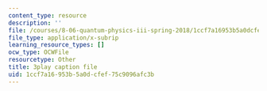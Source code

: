 ```yaml
---
content_type: resource
description: ''
file: /courses/8-06-quantum-physics-iii-spring-2018/1ccf7a16953b5a0dcfef75c9096afc3b_YT4ODWpKmGY.srt
file_type: application/x-subrip
learning_resource_types: []
ocw_type: OCWFile
resourcetype: Other
title: 3play caption file
uid: 1ccf7a16-953b-5a0d-cfef-75c9096afc3b
---
```

